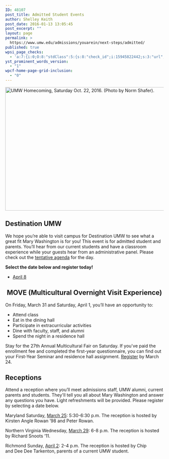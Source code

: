 ```yaml
---
ID: 48107
post_title: Admitted Student Events
author: Shelley Keith
post_date: 2016-01-13 13:05:45
post_excerpt: ""
layout: page
permalink: >
  https://www.umw.edu/admissions/youarein/next-steps/admitted/
published: true
wpsi_page_checks:
  - 'a:7:{i:0;O:8:"stdClass":5:{s:8:"check_id";i:15945822442;s:3:"url";s:59:"http://www.umw.edu/admissions/youarein/next-steps/admitted/";s:6:"status";s:8:"checking";s:6:"_links";O:8:"stdClass":1:{s:9:"pagecheck";s:65:"https://api.siteimprove.com/v1/sites/448702/pagecheck/15945822442";}s:4:"time";i:1458137028;}i:1;O:8:"stdClass":5:{s:8:"check_id";i:15945822442;s:3:"url";s:59:"http://www.umw.edu/admissions/youarein/next-steps/admitted/";s:6:"status";s:8:"checking";s:6:"_links";O:8:"stdClass":1:{s:9:"pagecheck";s:65:"https://api.siteimprove.com/v1/sites/448702/pagecheck/15945822442";}s:4:"time";i:1458137004;}i:2;O:8:"stdClass":5:{s:8:"check_id";i:15945822442;s:3:"url";s:59:"http://www.umw.edu/admissions/youarein/next-steps/admitted/";s:6:"status";s:8:"checking";s:6:"_links";O:8:"stdClass":1:{s:9:"pagecheck";s:65:"https://api.siteimprove.com/v1/sites/448702/pagecheck/15945822442";}s:4:"time";i:1458136789;}i:3;O:8:"stdClass":5:{s:8:"check_id";i:15945822442;s:3:"url";s:59:"http://www.umw.edu/admissions/youarein/next-steps/admitted/";s:6:"status";s:8:"checking";s:6:"_links";O:8:"stdClass":1:{s:9:"pagecheck";s:65:"https://api.siteimprove.com/v1/sites/448702/pagecheck/15945822442";}s:4:"time";i:1457979096;}i:4;O:8:"stdClass":5:{s:8:"check_id";i:15945822442;s:3:"url";s:59:"http://www.umw.edu/admissions/youarein/next-steps/admitted/";s:6:"status";s:8:"checking";s:6:"_links";O:8:"stdClass":1:{s:9:"pagecheck";s:65:"https://api.siteimprove.com/v1/sites/448702/pagecheck/15945822442";}s:4:"time";i:1457979041;}i:5;O:8:"stdClass":5:{s:8:"check_id";i:15945822442;s:3:"url";s:59:"http://www.umw.edu/admissions/youarein/next-steps/admitted/";s:6:"status";s:8:"checking";s:6:"_links";O:8:"stdClass":1:{s:9:"pagecheck";s:65:"https://api.siteimprove.com/v1/sites/448702/pagecheck/15945822442";}s:4:"time";i:1457550087;}i:6;O:8:"stdClass":5:{s:8:"check_id";i:15945822442;s:3:"url";s:59:"http://www.umw.edu/admissions/youarein/next-steps/admitted/";s:6:"status";s:8:"checking";s:6:"_links";O:8:"stdClass":1:{s:9:"pagecheck";s:65:"https://api.siteimprove.com/v1/sites/448702/pagecheck/15945822442";}s:4:"time";i:1457374573;}}'
yst_prominent_words_version:
  - "1"
wpcf-home-page-grid-inclusion:
  - "0"
---
```

<img class="alignleft wp-image-48254" src="http://www.umw.edu/admissions/wp-content/uploads/sites/6/2016/01/Homecoming-20-1024x669.jpg" alt="UMW Homecoming, Saturday Oct. 22, 2016. (Photo by Norm Shafer)." width="600" height="392" />
<h2>Destination UMW</h2>
We hope you’re able to visit campus for Destination UMW to see what a great fit Mary Washington is for you! This event is for admitted student and parents. You’ll hear from our current students and have a classroom experience while your guests hear from an administrative panel. Please check out the <a href="http://www.umw.edu/admissions/wp-content/uploads/sites/6/2016/01/Tentative-Agenda.pdf">tentative agenda</a> for the day.

<strong>Select the date below and register today!</strong>
<ul>
 	<li><a href="https://umw.askadmissions.net/Portal/EI/ViewDetails?gid=6235774505b8175abb4cbfb591fe28118a1c8e">April 8</a></li>
</ul>
<h2> MOVE (Multicultural Overnight Visit Experience)</h2>
On Friday, March 31 and Saturday, April 1, you’ll have an opportunity to:
<ul>
 	<li>Attend class</li>
 	<li>Eat in the dining hall</li>
 	<li>Participate in extracurricular activities</li>
 	<li>Dine with faculty, staff, and alumni</li>
 	<li>Spend the night in a residence hall</li>
</ul>
Stay for the 27th Annual Multicultural Fair on Saturday. If you've paid the enrollment fee and completed the first-year questionnaire, you can find out your First-Year Seminar and residence hall assignment. <a href="https://umw.askadmissions.net/Portal/EI/ViewDetails?gid=623577491b64b41a6045088f853ed6ce0e14e6">Register</a> by March 24.
<h2>Receptions</h2>
Attend a reception where you’ll meet admissions staff, UMW alumni, current parents and students. They'll tell you all about Mary Washington and answer any questions you have. Light refreshments will be provided. Please register by selecting a date below.

Maryland
Saturday, <a href="https://umw.askadmissions.net/Portal/EI/ViewDetails?gid=62357772e69e1e4fb543d28cd19282d4f01997">March 25</a>: 5:30-6:30 p.m.
The reception is hosted by Kirsten Angle Rowan ’98 and Peter Rowan.

Northern Virginia
Wednesday, <a href="https://umw.askadmissions.net/Portal/EI/ViewDetails?gid=623577b921e48b7fdc40abbc91219a9bb68fe1">March 29</a>: 6-8 p.m.
The reception is hosted by Richard Snoots ‘11.

Richmond
Sunday, <a href="https://umw.askadmissions.net/Portal/EI/ViewDetails?gid=6235775589ecda97e443b2b96949d24974738c">April 2</a>: 2-4 p.m.
The reception is hosted by Chip and Dee Dee Tarkenton, parents of a current UMW student.

&nbsp;